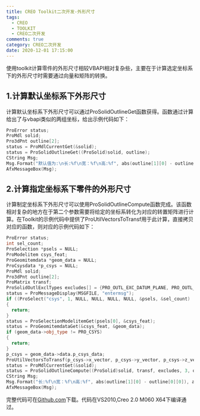 ```yaml
---
title: CREO Toolkit二次开发-外形尺寸
tags:
  - CREO
  - TOOLKIT
  - CREO二次开发
comments: true
category: CREO二次开发
date: 2020-12-01 17:15:00
---
```




使用toolkit计算零件的外形尺寸相较VBAPI相对复杂些，主要在于计算选定坐标系下的外形尺寸时需要通过向量和矩阵的转换。

## 1.计算默认坐标系下外形尺寸

计算默认坐标系下外形尺寸可以通过ProSolidOutlineGet函数获得。函数通过计算给出了与vbapi类似的两组坐标，给出示例代码如下：

```cpp
ProError status;
ProMdl solid;
Pro3dPnt outline[2];
status = ProMdlCurrentGet(&solid);
status = ProSolidOutlineGet((ProSolid)solid, outline);
CString Msg;
Msg.Format("默认值为:\n长:%f\n宽：%f\n高:%f", abs(outline[1][0] - outline[0][0]), abs(outline[1][1] - outline[0][1]), abs(outline[1][2] - outline[0][2]));
AfxMessageBox(Msg);
```

## 2.计算指定坐标系下零件的外形尺寸

计算制定坐标系下外形尺寸可以使用ProSolidOutlineCompute函数完成。该函数相对复杂的地方在于第二个参数需要将给定的坐标系转化为对应的转置矩阵进行计算。在Toolkit的示例代码中提供了ProUtilVectorsToTransf用于此计算，直接拷贝对应的函数，则对应的示例代码如下：

```cpp
ProError status;
int sel_count;
ProSelection *psels = NULL;
ProModelitem csys_feat;
ProGeomitemdata *geom_data = NULL;
ProCsysdata *p_csys = NULL;
ProMdl solid;
Pro3dPnt outline[2];
ProMatrix transf;
ProSolidOutlExclTypes excludes[] = {PRO_OUTL_EXC_DATUM_PLANE, PRO_OUTL_EXC_DATUM_POINT, PRO_OUTL_EXC_DATUM_CSYS};
status = ProMessageDisplay(MSGFILE, "entermsg");
if ((ProSelect("csys", 1, NULL, NULL, NULL, NULL, &psels, &sel_count) != PRO_TK_NO_ERROR) || (sel_count < 1))
{
  return;
}
status = ProSelectionModelitemGet(psels[0], &csys_feat);
status = ProGeomitemdataGet(&csys_feat, &geom_data);
if (geom_data->obj_type != PRO_CSYS)
{
  return;
}
p_csys = geom_data->data.p_csys_data;
ProUtilVectorsToTransf(p_csys->x_vector, p_csys->y_vector, p_csys->z_vector, p_csys->origin, transf);
status = ProMdlCurrentGet(&solid);
status = ProSolidOutlineCompute((ProSolid)solid, transf, excludes, 3, outline);
CString Msg;
Msg.Format("长:%f\n宽：%f\n高:%f", abs(outline[1][0] - outline[0][0]), abs(outline[1][1] - outline[0][1]), abs(outline[1][2] - outline[0][2]));
AfxMessageBox(Msg);
```

完整代码可在<a href="https://github.com/slacker-HD/creo_toolkit" target="_blank">Github.com</a>下载。代码在VS2010,Creo 2.0 M060 X64下编译通过。
